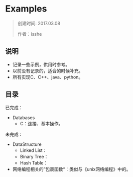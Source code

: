 # Examples

> 创建时间: 2017.03.08
>
> 作者：isshe



## 说明

* 记录一些示例，供用时参考。
* 以前没有记录的，适合的时候补充。
* 所有实现C、C++、java、python。



## 目录

已完成：

* Databases
  * C：连接、基本操作。




未完成：

* DataStructure
  * Linked List： 
  * Binary Tree：
  * Hash Table：
* 网络编程相关的”包裹函数“：类似与《unix网络编程》中的。





